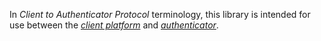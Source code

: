 In *Client to Authenticator Protocol* terminology, this library is intended for
use between the [*client
platform*](https://www.w3.org/TR/webauthn-2/#client-platform) and
[*authenticator*](https://www.w3.org/TR/webauthn-2/#authenticator).
